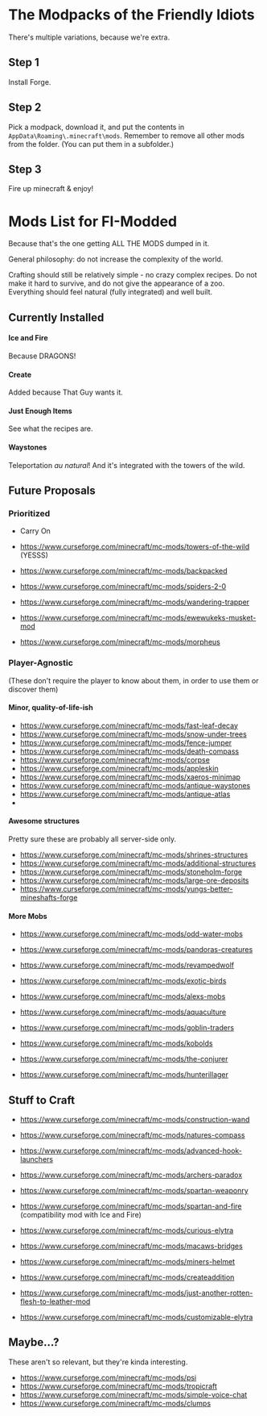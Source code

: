 # The Modpacks of the Friendly Idiots

There's multiple variations, because we're extra.

## Step 1
Install Forge.

## Step 2
Pick a modpack, download it, and put the contents in `AppData\Roaming\.minecraft\mods`.  Remember to remove all other mods from the folder. (You can put them in a subfolder.)

## Step 3
Fire up minecraft & enjoy!

# Mods List for FI-Modded

Because that's the one getting ALL THE MODS dumped in it. 

General philosophy: do not increase the complexity of the world. 

Crafting should still be relatively simple - no crazy complex recipes. Do not make it hard to survive, and do not give the appearance of a zoo.  Everything should feel natural (fully integrated) and well built.

## Currently Installed

#### Ice and Fire
Because DRAGONS!
#### Create
Added because That Guy wants it.
#### Just Enough Items
See what the recipes are.
#### Waystones
Teleportation _au natural_! And it's integrated with the towers of the wild.

## Future Proposals

### Prioritized

- Carry On
- https://www.curseforge.com/minecraft/mc-mods/towers-of-the-wild (YESSS)

- https://www.curseforge.com/minecraft/mc-mods/backpacked
- https://www.curseforge.com/minecraft/mc-mods/spiders-2-0
- https://www.curseforge.com/minecraft/mc-mods/wandering-trapper
- https://www.curseforge.com/minecraft/mc-mods/ewewukeks-musket-mod
- https://www.curseforge.com/minecraft/mc-mods/morpheus

### Player-Agnostic
(These don't require the player to know about them, in order to use them or discover them)

#### Minor, quality-of-life-ish

- https://www.curseforge.com/minecraft/mc-mods/fast-leaf-decay
- https://www.curseforge.com/minecraft/mc-mods/snow-under-trees
- https://www.curseforge.com/minecraft/mc-mods/fence-jumper
- https://www.curseforge.com/minecraft/mc-mods/death-compass
- https://www.curseforge.com/minecraft/mc-mods/corpse
- https://www.curseforge.com/minecraft/mc-mods/appleskin
- https://www.curseforge.com/minecraft/mc-mods/xaeros-minimap
- https://www.curseforge.com/minecraft/mc-mods/antique-waystones
- https://www.curseforge.com/minecraft/mc-mods/antique-atlas
- 
#### Awesome structures
Pretty sure these are probably all server-side only.

- https://www.curseforge.com/minecraft/mc-mods/shrines-structures
- https://www.curseforge.com/minecraft/mc-mods/additional-structures
- https://www.curseforge.com/minecraft/mc-mods/stoneholm-forge
- https://www.curseforge.com/minecraft/mc-mods/large-ore-deposits
- https://www.curseforge.com/minecraft/mc-mods/yungs-better-mineshafts-forge

#### More Mobs

- https://www.curseforge.com/minecraft/mc-mods/odd-water-mobs
- https://www.curseforge.com/minecraft/mc-mods/pandoras-creatures
- https://www.curseforge.com/minecraft/mc-mods/revampedwolf
- https://www.curseforge.com/minecraft/mc-mods/exotic-birds
- https://www.curseforge.com/minecraft/mc-mods/alexs-mobs
- https://www.curseforge.com/minecraft/mc-mods/aquaculture

- https://www.curseforge.com/minecraft/mc-mods/goblin-traders
- https://www.curseforge.com/minecraft/mc-mods/kobolds
- https://www.curseforge.com/minecraft/mc-mods/the-conjurer
- https://www.curseforge.com/minecraft/mc-mods/hunterillager

## Stuff to Craft

- https://www.curseforge.com/minecraft/mc-mods/construction-wand
- https://www.curseforge.com/minecraft/mc-mods/natures-compass

- https://www.curseforge.com/minecraft/mc-mods/advanced-hook-launchers
- https://www.curseforge.com/minecraft/mc-mods/archers-paradox
- https://www.curseforge.com/minecraft/mc-mods/spartan-weaponry
- https://www.curseforge.com/minecraft/mc-mods/spartan-and-fire (compatibility mod with Ice and Fire)

- https://www.curseforge.com/minecraft/mc-mods/curious-elytra
- https://www.curseforge.com/minecraft/mc-mods/macaws-bridges

- https://www.curseforge.com/minecraft/mc-mods/miners-helmet
- https://www.curseforge.com/minecraft/mc-mods/createaddition
- https://www.curseforge.com/minecraft/mc-mods/just-another-rotten-flesh-to-leather-mod
- https://www.curseforge.com/minecraft/mc-mods/customizable-elytra

## Maybe...?
These aren't so relevant, but they're kinda interesting.

- https://www.curseforge.com/minecraft/mc-mods/psi
- https://www.curseforge.com/minecraft/mc-mods/tropicraft
- https://www.curseforge.com/minecraft/mc-mods/simple-voice-chat
- https://www.curseforge.com/minecraft/mc-mods/clumps

